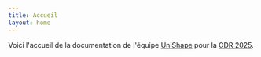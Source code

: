 ```yaml
---
title: Accueil 
layout: home
---
```


Voici l'accueil de la documentation de l'équipe [UniShape] pour la [CDR 2025].


[UniShape]: https://github.com/orgs/Unimakers/teams/unishape
[CDR 2025]: https://www.coupederobotique.fr/edition-2025/
[README]: https://github.com/just-the-docs/just-the-docs-template/blob/main/README.md
[Jekyll]: https://jekyllrb.com
[GitHub Pages / Actions workflow]: https://github.blog/changelog/2022-07-27-github-pages-custom-github-actions-workflows-beta/
[use this template]: https://github.com/just-the-docs/just-the-docs-template/generate
